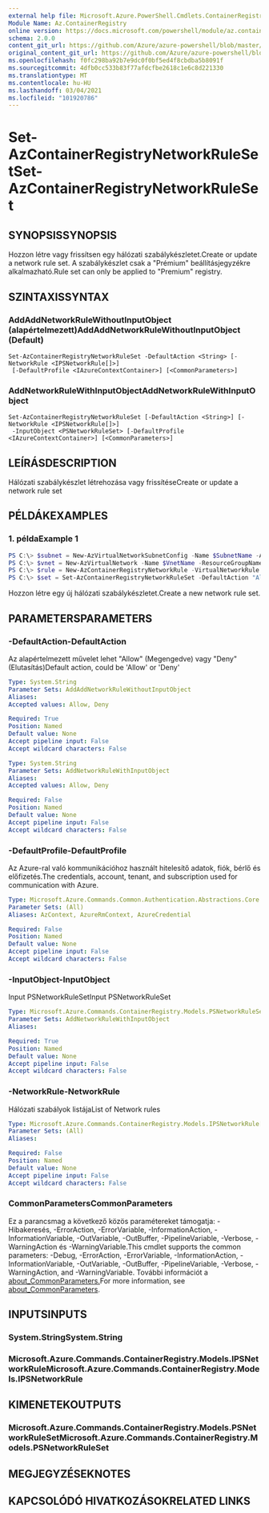 ```yaml
---
external help file: Microsoft.Azure.PowerShell.Cmdlets.ContainerRegistry.dll-Help.xml
Module Name: Az.ContainerRegistry
online version: https://docs.microsoft.com/powershell/module/az.containerregistry/set-azcontainerregistrynetworkruleset
schema: 2.0.0
content_git_url: https://github.com/Azure/azure-powershell/blob/master/src/ContainerRegistry/ContainerRegistry/help/Set-AzContainerRegistryNetworkRuleSet.md
original_content_git_url: https://github.com/Azure/azure-powershell/blob/master/src/ContainerRegistry/ContainerRegistry/help/Set-AzContainerRegistryNetworkRuleSet.md
ms.openlocfilehash: f0fc298ba92b7e9dc0f0bf5ed4f8cbdba5b8091f
ms.sourcegitcommit: 4dfb0cc533b83f77afdcfbe2618c1e6c8d221330
ms.translationtype: MT
ms.contentlocale: hu-HU
ms.lasthandoff: 03/04/2021
ms.locfileid: "101920786"
---
```

# <span data-ttu-id="e4718-101">Set-AzContainerRegistryNetworkRuleSet</span><span class="sxs-lookup"><span data-stu-id="e4718-101">Set-AzContainerRegistryNetworkRuleSet</span></span>

## <span data-ttu-id="e4718-102">SYNOPSIS</span><span class="sxs-lookup"><span data-stu-id="e4718-102">SYNOPSIS</span></span>
<span data-ttu-id="e4718-103">Hozzon létre vagy frissítsen egy hálózati szabálykészletet.</span><span class="sxs-lookup"><span data-stu-id="e4718-103">Create or update a network rule set.</span></span> <span data-ttu-id="e4718-104">A szabálykészlet csak a "Prémium" beállításjegyzékre alkalmazható.</span><span class="sxs-lookup"><span data-stu-id="e4718-104">Rule set can only be applied to "Premium" registry.</span></span>

## <span data-ttu-id="e4718-105">SZINTAXIS</span><span class="sxs-lookup"><span data-stu-id="e4718-105">SYNTAX</span></span>

### <span data-ttu-id="e4718-106">AddAddNetworkRuleWithoutInputObject (alapértelmezett)</span><span class="sxs-lookup"><span data-stu-id="e4718-106">AddAddNetworkRuleWithoutInputObject (Default)</span></span>
```
Set-AzContainerRegistryNetworkRuleSet -DefaultAction <String> [-NetworkRule <IPSNetworkRule[]>]
 [-DefaultProfile <IAzureContextContainer>] [<CommonParameters>]
```

### <span data-ttu-id="e4718-107">AddNetworkRuleWithInputObject</span><span class="sxs-lookup"><span data-stu-id="e4718-107">AddNetworkRuleWithInputObject</span></span>
```
Set-AzContainerRegistryNetworkRuleSet [-DefaultAction <String>] [-NetworkRule <IPSNetworkRule[]>]
 -InputObject <PSNetworkRuleSet> [-DefaultProfile <IAzureContextContainer>] [<CommonParameters>]
```

## <span data-ttu-id="e4718-108">LEÍRÁS</span><span class="sxs-lookup"><span data-stu-id="e4718-108">DESCRIPTION</span></span>
<span data-ttu-id="e4718-109">Hálózati szabálykészlet létrehozása vagy frissítése</span><span class="sxs-lookup"><span data-stu-id="e4718-109">Create or update a network rule set</span></span>

## <span data-ttu-id="e4718-110">PÉLDÁK</span><span class="sxs-lookup"><span data-stu-id="e4718-110">EXAMPLES</span></span>

### <span data-ttu-id="e4718-111">1. példa</span><span class="sxs-lookup"><span data-stu-id="e4718-111">Example 1</span></span>
```powershell
PS C:\> $subnet = New-AzVirtualNetworkSubnetConfig -Name $SubnetName -AddressPrefix "10.0.1.0/24" -ServiceEndpoint "Microsoft.ContainerRegistry"
PS C:\> $vnet = New-AzVirtualNetwork -Name $VnetName -ResourceGroupName $resourceGroupName -Location $location -AddressPrefix "10.0.0.0/16" -Subnet $subnet
PS C:\> $rule = New-AzContainerRegistryNetworkRule -VirtualNetworkRule -VirtualNetworkResourceId $vnet.Subnets[0].Id
PS C:\> $set = Set-AzContainerRegistryNetworkRuleSet -DefaultAction "Allow" -NetworkRule $rule
```

<span data-ttu-id="e4718-112">Hozzon létre egy új hálózati szabálykészletet.</span><span class="sxs-lookup"><span data-stu-id="e4718-112">Create a new network rule set.</span></span>

## <span data-ttu-id="e4718-113">PARAMETERS</span><span class="sxs-lookup"><span data-stu-id="e4718-113">PARAMETERS</span></span>

### <span data-ttu-id="e4718-114">-DefaultAction</span><span class="sxs-lookup"><span data-stu-id="e4718-114">-DefaultAction</span></span>
<span data-ttu-id="e4718-115">Az alapértelmezett művelet lehet "Allow" (Megengedve) vagy "Deny" (Elutasítás)</span><span class="sxs-lookup"><span data-stu-id="e4718-115">Default action, could be 'Allow' or 'Deny'</span></span>

```yaml
Type: System.String
Parameter Sets: AddAddNetworkRuleWithoutInputObject
Aliases:
Accepted values: Allow, Deny

Required: True
Position: Named
Default value: None
Accept pipeline input: False
Accept wildcard characters: False
```

```yaml
Type: System.String
Parameter Sets: AddNetworkRuleWithInputObject
Aliases:
Accepted values: Allow, Deny

Required: False
Position: Named
Default value: None
Accept pipeline input: False
Accept wildcard characters: False
```

### <span data-ttu-id="e4718-116">-DefaultProfile</span><span class="sxs-lookup"><span data-stu-id="e4718-116">-DefaultProfile</span></span>
<span data-ttu-id="e4718-117">Az Azure-ral való kommunikációhoz használt hitelesítő adatok, fiók, bérlő és előfizetés.</span><span class="sxs-lookup"><span data-stu-id="e4718-117">The credentials, account, tenant, and subscription used for communication with Azure.</span></span>

```yaml
Type: Microsoft.Azure.Commands.Common.Authentication.Abstractions.Core.IAzureContextContainer
Parameter Sets: (All)
Aliases: AzContext, AzureRmContext, AzureCredential

Required: False
Position: Named
Default value: None
Accept pipeline input: False
Accept wildcard characters: False
```

### <span data-ttu-id="e4718-118">-InputObject</span><span class="sxs-lookup"><span data-stu-id="e4718-118">-InputObject</span></span>
<span data-ttu-id="e4718-119">Input PSNetworkRuleSet</span><span class="sxs-lookup"><span data-stu-id="e4718-119">Input PSNetworkRuleSet</span></span>

```yaml
Type: Microsoft.Azure.Commands.ContainerRegistry.Models.PSNetworkRuleSet
Parameter Sets: AddNetworkRuleWithInputObject
Aliases:

Required: True
Position: Named
Default value: None
Accept pipeline input: False
Accept wildcard characters: False
```

### <span data-ttu-id="e4718-120">-NetworkRule</span><span class="sxs-lookup"><span data-stu-id="e4718-120">-NetworkRule</span></span>
<span data-ttu-id="e4718-121">Hálózati szabályok listája</span><span class="sxs-lookup"><span data-stu-id="e4718-121">List of Network rules</span></span>

```yaml
Type: Microsoft.Azure.Commands.ContainerRegistry.Models.IPSNetworkRule[]
Parameter Sets: (All)
Aliases:

Required: False
Position: Named
Default value: None
Accept pipeline input: False
Accept wildcard characters: False
```

### <span data-ttu-id="e4718-122">CommonParameters</span><span class="sxs-lookup"><span data-stu-id="e4718-122">CommonParameters</span></span>
<span data-ttu-id="e4718-123">Ez a parancsmag a következő közös paramétereket támogatja: -Hibakeresés, -ErrorAction, -ErrorVariable, -InformationAction, -InformationVariable, -OutVariable, -OutBuffer, -PipelineVariable, -Verbose, -WarningAction és -WarningVariable.</span><span class="sxs-lookup"><span data-stu-id="e4718-123">This cmdlet supports the common parameters: -Debug, -ErrorAction, -ErrorVariable, -InformationAction, -InformationVariable, -OutVariable, -OutBuffer, -PipelineVariable, -Verbose, -WarningAction, and -WarningVariable.</span></span> <span data-ttu-id="e4718-124">További információt a [about_CommonParameters.](http://go.microsoft.com/fwlink/?LinkID=113216)</span><span class="sxs-lookup"><span data-stu-id="e4718-124">For more information, see [about_CommonParameters](http://go.microsoft.com/fwlink/?LinkID=113216).</span></span>

## <span data-ttu-id="e4718-125">INPUTS</span><span class="sxs-lookup"><span data-stu-id="e4718-125">INPUTS</span></span>

### <span data-ttu-id="e4718-126">System.String</span><span class="sxs-lookup"><span data-stu-id="e4718-126">System.String</span></span>

### <span data-ttu-id="e4718-127">Microsoft.Azure.Commands.ContainerRegistry.Models.IPSNetworkRule</span><span class="sxs-lookup"><span data-stu-id="e4718-127">Microsoft.Azure.Commands.ContainerRegistry.Models.IPSNetworkRule</span></span>

## <span data-ttu-id="e4718-128">KIMENETEK</span><span class="sxs-lookup"><span data-stu-id="e4718-128">OUTPUTS</span></span>

### <span data-ttu-id="e4718-129">Microsoft.Azure.Commands.ContainerRegistry.Models.PSNetworkRuleSet</span><span class="sxs-lookup"><span data-stu-id="e4718-129">Microsoft.Azure.Commands.ContainerRegistry.Models.PSNetworkRuleSet</span></span>

## <span data-ttu-id="e4718-130">MEGJEGYZÉSEK</span><span class="sxs-lookup"><span data-stu-id="e4718-130">NOTES</span></span>

## <span data-ttu-id="e4718-131">KAPCSOLÓDÓ HIVATKOZÁSOK</span><span class="sxs-lookup"><span data-stu-id="e4718-131">RELATED LINKS</span></span>
